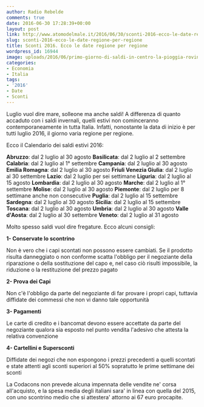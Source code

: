 ```yaml
---
author: Radio Rebelde
comments: true
date: 2016-06-30 17:28:39+00:00
layout: post
link: http://www.atomodelmale.it/2016/06/30/sconti-2016-ecco-le-date-regione-per-regione/
slug: sconti-2016-ecco-le-date-regione-per-regione
title: Sconti 2016. Ecco le date regione per regione
wordpress_id: 16944
image: uploads/2016/06/primo-giorno-di-saldi-in-centro-la-pioggia-rovina-i-piani-de-463519.660x368.jpg
categories:
- Economia
- Italia
tags:
- '2016'
- Date
- Sconti
---
```


Luglio vuol dire mare, solleone ma anche saldi!
A differenza di quanto accaduto con i saldi invernali, quelli estivi non cominceranno contemporaneamente in tutta Italia. Infatti, nonostante la data di inizio è per tutti luglio 2016, il giorno varia regione per regione.

Ecco il Calendario dei saldi estivi 2016:

**Abruzzo**: dal 2 luglio al 30 agosto
**Basilicata**: dal 2 luglio al 2 settembre
**Calabria**: dal 2 luglio al 1° settembre
**Campania**: dal 2 luglio al 30 agosto
**Emilia Romagna**: dal 2 luglio al 30 agosto
**Friuli Venezia Giulia**: dal 2 luglio al 30 settembre
**Lazio**: dal 2 luglio per sei settimane
**Liguria**: dal 2 luglio al 15 agosto
**Lombardia**: dal 2 luglio al 30 agosto
**Marche**: dal 2 luglio al 1° settembre
**Molise**: dal 2 luglio al 30 agosto
**Piemonte**: dal 2 luglio per 8 settimane anche non consecutive
**Puglia**: dal 2 luglio al 15 settembre
**Sardegna**: dal 2 luglio al 30 agosto
**Sicilia**: dal 2 luglio al 15 settembre
**Toscana**: dal 2 luglio al 30 agosto
**Umbria**: dal 2 luglio al 30 agosto
**Valle d'Aosta**: dal 2 luglio al 30 settembre
**Veneto**: dal 2 luglio al 31 agosto

Molto spesso saldi vuol dire fregature. Ecco alcuni consigli:

**1- Conservate lo scontrino**

Non è vero che i capi scontati non possono essere cambiati. Se il prodotto risulta danneggiato o non conforme scatta l'obbligo per il negoziante della riparazione o della sostituzione del capo e, nel caso ciò risulti impossibile, la riduzione o la restituzione del prezzo pagato

**2- Prova dei Capi**

Non c'è l'obbligo da parte del negoziante di far provare i propri capi, tuttavia diffidate dei commessi che non vi danno tale opportunità

**3- Pagamenti**

Le carte di credito e i bancomat devono essere accettate da parte del negoziante qualora sia esposto nel punto vendita l'adesivo che attesta la relativa convenzione

**4- Cartellini e Supersconti**

Diffidate dei negozi che non espongono i prezzi precedenti a quelli scontati e state attenti agli sconti superiori al 50% sopratutto le prime settimane dei sconti

La Codacons non prevede alcuna impennata delle vendite ne' corsa all'acquisto, e la spesa media degli italiani sara' in linea con quella del 2015, con uno scontrino medio che si attestera' attorno ai 67 euro procapite.
